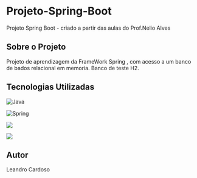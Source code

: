 # Projeto-Spring-Boot
Projeto Spring Boot - criado a partir das aulas do Prof.Nelio Alves

## Sobre o Projeto
Projeto de aprendizagem da FrameWork Spring , com acesso a um banco de bados
relacional em memoria. Banco de teste H2.

## Tecnologias Utilizadas

![Java](http://s2.glbimg.com/DyDQQTZSF1oEiO8kawMIxP72KzQ=/290x417/s.glbimg.com/jo/g1/f/original/2011/08/22/22-java-300.jpg)

![Spring](https://www.programmersought.com/images/767/0050201ee09600ccfe750e2a10fd3e9f.JPEG)

![](https://encrypted-tbn0.gstatic.com/images?q=tbn:ANd9GcRG3XIWHrD79A1rCzOaiV8Fjgjw1nE6m0RrvA&usqp=CAU)

![](https://dicasdejava.com.br/images/logo-maven.png)



## Autor
Leandro Cardoso 




